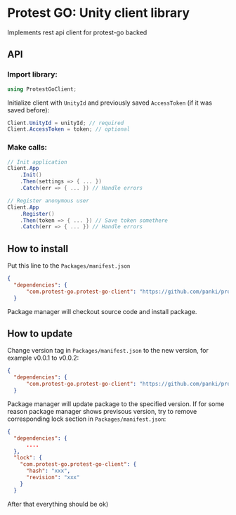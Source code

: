 # Protest GO: Unity client library

Implements rest api client for protest-go backed

## API

### Import library:

```csharp
using ProtestGoClient;
```

Initialize client with `UnityId` and previously saved `AccessToken` (if it was saved before):
```csharp
Client.UnityId = unityId; // required
Client.AccessToken = token; // optional
```

### Make calls:

```csharp
// Init application
Client.App
    .Init()
    .Then(settings => { ... })
    .Catch(err => { ... }) // Handle errors
```


```csharp
// Register anonymous user
Client.App
    .Register()
    .Then(token => { ... }) // Save token somethere
    .Catch(err => { ... }) // Handle errors
```

## How to install

Put this line to the `Packages/manifest.json`
```json
{
  "dependencies": {
      "com.protest-go.protest-go-client": "https://github.com/panki/protest-go-unity-client.git#v0.0.1"
  }
```

Package manager will checkout source code and install package.
## How to update

Change version tag in `Packages/manifest.json` to the new version, for example v0.0.1 to v0.0.2:

```json
{
  "dependencies": {
      "com.protest-go.protest-go-client": "https://github.com/panki/protest-go-unity-client.git#v0.0.2"
  }
```

Package manager will update package to the specified version. If for some reason package manager shows previsous version, try to remove corresponding lock section in `Packages/manifest.json`:

```json
{
  "dependencies": {
      ....
  },
  "lock": {
    "com.protest-go.protest-go-client": {
      "hash": "xxx",
      "revision": "xxx"
    }
  }
```

After that everything should be ok)


